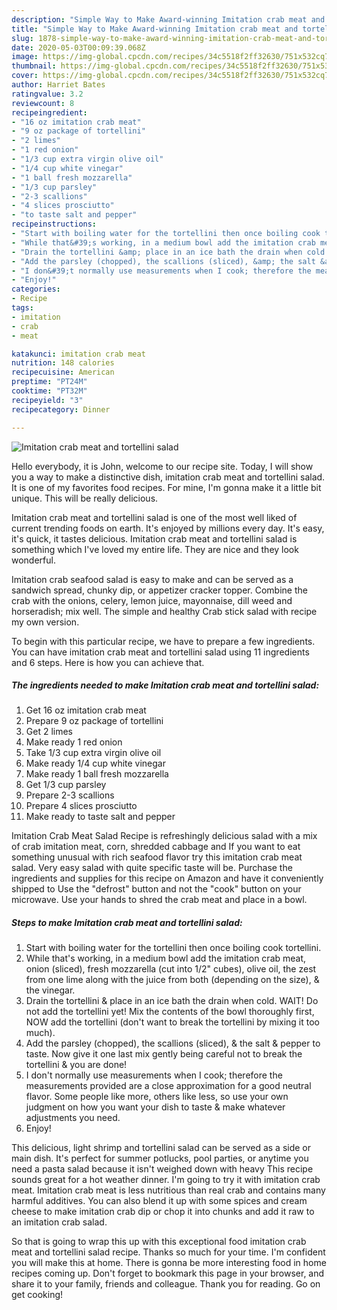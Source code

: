 ```yaml
---
description: "Simple Way to Make Award-winning Imitation crab meat and tortellini salad"
title: "Simple Way to Make Award-winning Imitation crab meat and tortellini salad"
slug: 1878-simple-way-to-make-award-winning-imitation-crab-meat-and-tortellini-salad
date: 2020-05-03T00:09:39.068Z
image: https://img-global.cpcdn.com/recipes/34c5518f2ff32630/751x532cq70/imitation-crab-meat-and-tortellini-salad-recipe-main-photo.jpg
thumbnail: https://img-global.cpcdn.com/recipes/34c5518f2ff32630/751x532cq70/imitation-crab-meat-and-tortellini-salad-recipe-main-photo.jpg
cover: https://img-global.cpcdn.com/recipes/34c5518f2ff32630/751x532cq70/imitation-crab-meat-and-tortellini-salad-recipe-main-photo.jpg
author: Harriet Bates
ratingvalue: 3.2
reviewcount: 8
recipeingredient:
- "16 oz imitation crab meat"
- "9 oz package of tortellini"
- "2 limes"
- "1 red onion"
- "1/3 cup extra virgin olive oil"
- "1/4 cup white vinegar"
- "1 ball fresh mozzarella"
- "1/3 cup parsley"
- "2-3 scallions"
- "4 slices prosciutto"
- "to taste salt and pepper"
recipeinstructions:
- "Start with boiling water for the tortellini then once boiling cook tortellini."
- "While that&#39;s working, in a medium bowl add the imitation crab meat, onion (sliced), fresh mozzarella (cut into 1/2&#34; cubes), olive oil, the zest from one lime along with the juice from both (depending on the size), &amp; the vinegar."
- "Drain the tortellini &amp; place in an ice bath the drain when cold. WAIT! Do not add the tortellini yet! Mix the contents of the bowl thoroughly first, NOW add the tortellini (don&#39;t want to break the tortellini by mixing it too much)."
- "Add the parsley (chopped), the scallions (sliced), &amp; the salt &amp; pepper to taste. Now give it one last mix gently being careful not to break the tortellini &amp; you are done!"
- "I don&#39;t normally use measurements when I cook; therefore the measurements provided are a close approximation for a good neutral flavor. Some people like more, others like less, so use your own judgment on how you want your dish to taste &amp; make whatever adjustments you need."
- "Enjoy!"
categories:
- Recipe
tags:
- imitation
- crab
- meat

katakunci: imitation crab meat 
nutrition: 148 calories
recipecuisine: American
preptime: "PT24M"
cooktime: "PT32M"
recipeyield: "3"
recipecategory: Dinner

---
```



![Imitation crab meat and tortellini salad](https://img-global.cpcdn.com/recipes/34c5518f2ff32630/751x532cq70/imitation-crab-meat-and-tortellini-salad-recipe-main-photo.jpg)

Hello everybody, it is John, welcome to our recipe site. Today, I will show you a way to make a distinctive dish, imitation crab meat and tortellini salad. It is one of my favorites food recipes. For mine, I'm gonna make it a little bit unique. This will be really delicious.

Imitation crab meat and tortellini salad is one of the most well liked of current trending foods on earth. It's enjoyed by millions every day. It's easy, it's quick, it tastes delicious. Imitation crab meat and tortellini salad is something which I've loved my entire life. They are nice and they look wonderful.

Imitation crab seafood salad is easy to make and can be served as a sandwich spread, chunky dip, or appetizer cracker topper. Combine the crab with the onions, celery, lemon juice, mayonnaise, dill weed and horseradish; mix well. The simple and healthy Crab stick salad with recipe my own version.


To begin with this particular recipe, we have to prepare a few ingredients. You can have imitation crab meat and tortellini salad using 11 ingredients and 6 steps. Here is how you can achieve that.

<!--inarticleads1-->

##### The ingredients needed to make Imitation crab meat and tortellini salad:

1. Get 16 oz imitation crab meat
1. Prepare 9 oz package of tortellini
1. Get 2 limes
1. Make ready 1 red onion
1. Take 1/3 cup extra virgin olive oil
1. Make ready 1/4 cup white vinegar
1. Make ready 1 ball fresh mozzarella
1. Get 1/3 cup parsley
1. Prepare 2-3 scallions
1. Prepare 4 slices prosciutto
1. Make ready to taste salt and pepper


Imitation Crab Meat Salad Recipe is refreshingly delicious salad with a mix of crab imitation meat, corn, shredded cabbage and If you want to eat something unusual with rich seafood flavor try this imitation crab meat salad. Very easy salad with quite specific taste will be. Purchase the ingredients and supplies for this recipe on Amazon and have it conveniently shipped to Use the &#34;defrost&#34; button and not the &#34;cook&#34; button on your microwave. Use your hands to shred the crab meat and place in a bowl. 

<!--inarticleads2-->

##### Steps to make Imitation crab meat and tortellini salad:

1. Start with boiling water for the tortellini then once boiling cook tortellini.
1. While that&#39;s working, in a medium bowl add the imitation crab meat, onion (sliced), fresh mozzarella (cut into 1/2&#34; cubes), olive oil, the zest from one lime along with the juice from both (depending on the size), &amp; the vinegar.
1. Drain the tortellini &amp; place in an ice bath the drain when cold. WAIT! Do not add the tortellini yet! Mix the contents of the bowl thoroughly first, NOW add the tortellini (don&#39;t want to break the tortellini by mixing it too much).
1. Add the parsley (chopped), the scallions (sliced), &amp; the salt &amp; pepper to taste. Now give it one last mix gently being careful not to break the tortellini &amp; you are done!
1. I don&#39;t normally use measurements when I cook; therefore the measurements provided are a close approximation for a good neutral flavor. Some people like more, others like less, so use your own judgment on how you want your dish to taste &amp; make whatever adjustments you need.
1. Enjoy!


This delicious, light shrimp and tortellini salad can be served as a side or main dish. It&#39;s perfect for summer potlucks, pool parties, or anytime you need a pasta salad because it isn&#39;t weighed down with heavy This recipe sounds great for a hot weather dinner. I&#39;m going to try it with imitation crab meat. Imitation crab meat is less nutritious than real crab and contains many harmful additives. You can also blend it up with some spices and cream cheese to make imitation crab dip or chop it into chunks and add it raw to an imitation crab salad. 

So that is going to wrap this up with this exceptional food imitation crab meat and tortellini salad recipe. Thanks so much for your time. I'm confident you will make this at home. There is gonna be more interesting food in home recipes coming up. Don't forget to bookmark this page in your browser, and share it to your family, friends and colleague. Thank you for reading. Go on get cooking!
